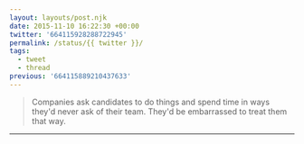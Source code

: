 ```yaml
---
layout: layouts/post.njk
date: 2015-11-10 16:22:30 +00:00
twitter: '664115928288722945'
permalink: /status/{{ twitter }}/
tags: 
  - tweet
  - thread
previous: '664115889210437633'
---
```


> Companies ask candidates to do things and spend time in ways they'd never ask of their team. They'd be embarrassed to treat them that way.

---

